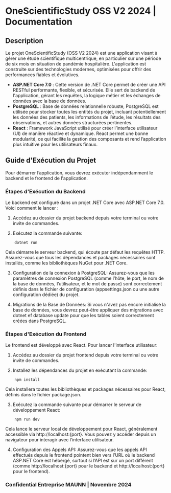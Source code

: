 # OneScientificStudy OSS V2 2024 | Documentation
## Description

Le projet OneScientificStudy (OSS V2 2024) est une application visant à gérer une étude scientifique multicentrique, en particulier sur une période de six mois en situation de pandémie hospitalière. L'application est construite sur des technologies modernes, optimisées pour offrir des performances fiables et évolutives.

- **ASP.NET Core 7.0** : Cette version de .NET Core permet de créer une API RESTful performante, flexible, et sécurisée. Elle sert de backend de l'application, gérant les requêtes, la logique métier et les échanges de données avec la base de données.
- **PostgreSQL** : Base de données relationnelle robuste, PostgreSQL est utilisée pour stocker toutes les entités du projet, incluant potentiellement les données des patients, les informations de l’étude, les résultats des observations, et autres données structurées pertinentes.
- **React** : Framework JavaScript utilisé pour créer l’interface utilisateur (UI) de manière réactive et dynamique. React permet une bonne modularité, ce qui facilite la gestion des composants et rend l’application plus intuitive pour les utilisateurs finaux.

##  Guide d'Exécution du Projet
Pour démarrer l’application, vous devrez exécuter indépendamment le backend et le frontend de l'application.

### Étapes d'Exécution du Backend
Le backend est configuré dans un projet .NET Core avec ASP.NET Core 7.0. Voici comment le lancer :

1. Accédez au dossier du projet backend depuis votre terminal ou votre invite de commandes.

2. Exécutez la commande suivante:
``` shell
    dotnet run
```
Cela démarre le serveur backend, qui écoute par défaut les requêtes HTTP. Assurez-vous que tous les dépendances et packages nécessaires sont installés, comme les bibliothèques NuGet pour .NET Core.

3. Configuration de la connexion à PostgreSQL:
Assurez-vous que les paramètres de connexion PostgreSQL (comme l’hôte, le port, le nom de la base de données, l’utilisateur, et le mot de passe) sont correctement
définis dans le fichier de configuration (appsettings.json ou une autre configuration dédiée) du projet.

4. Migrations de la Base de Données:
Si vous n'avez pas encore initialisé la base de données, vous devrez peut-être appliquer des migrations avec dotnet ef database update pour que les tables soient correctement créées dans PostgreSQL.


### Étapes d'Exécution du Frontend
Le frontend est développé avec React. Pour lancer l'interface utilisateur:

1. Accédez au dossier du projet frontend depuis votre terminal ou votre invite de commandes.

2. Installez les dépendances du projet en exécutant la commande:
``` shell
    npm install
```
Cela installera toutes les bibliothèques et packages nécessaires pour React, définis dans le fichier package.json.

3. Exécutez la commande suivante pour démarrer le serveur de développement React:
``` shell
    npm run dev
```
Cela lance le serveur local de développement pour React, généralement accessible via http://localhost:{port}. Vous pouvez y accéder depuis un navigateur pour interagir avec l’interface utilisateur.

4. Configuration des Appels API:
Assurez-vous que les appels API effectués depuis le frontend pointent bien vers l’URL où le backend ASP.NET Core est hébergé, surtout si l’API est sur un port différent (comme http://localhost:{port} pour le backend et http://localhost:{port} pour le frontend).

### Confidential Entreprise MAUNN | Novembre 2024
